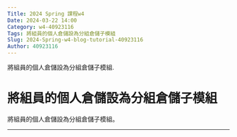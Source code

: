 ```yaml
---
Title: 2024 Spring 課程w4
Date: 2024-03-22 14:00
Category: w4-40923116
Tags: 將組員的個人倉儲設為分組倉儲子模組
Slug: 2024-Spring-w4-blog-tutorial-40923116
Author: 40923116
---
```


將組員的個人倉儲設為分組倉儲子模組.

<!-- PELICAN_END_SUMMARY -->

# 將組員的個人倉儲設為分組倉儲子模組
將組員的個人倉儲設為分組倉儲子模組。

--------